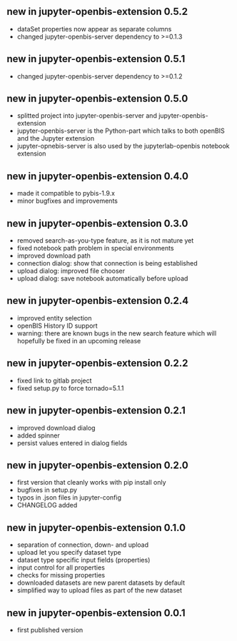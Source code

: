 ## new in jupyter-openbis-extension 0.5.2

- dataSet properties now appear as separate columns
- changed jupyter-openbis-server dependency to >=0.1.3

## new in jupyter-openbis-extension 0.5.1

- changed jupyter-openbis-server dependency to >=0.1.2

## new in jupyter-openbis-extension 0.5.0

- splitted project into jupyter-openbis-server and jupyter-openbis-extension
- jupyter-openbis-server is the Python-part which talks to both openBIS and the Jupyter extension
- jupyter-opnebis-server is also used by the jupyterlab-openbis notebook extension

## new in jupyter-openbis-extension 0.4.0

- made it compatible to pybis-1.9.x
- minor bugfixes and improvements

## new in jupyter-openbis-extension 0.3.0

- removed search-as-you-type feature, as it is not mature yet
- fixed notebook path problem in special environments
- improved download path
- connection dialog: show that connection is being established
- upload dialog: improved file chooser
- upload dialog: save notebook automatically before upload

## new in jupyter-openbis-extension 0.2.4

- improved entity selection
- openBIS History ID support
- warning: there are known bugs in the new search feature which will hopefully be fixed in an
  upcoming release

## new in jupyter-openbis-extension 0.2.2

- fixed link to gitlab project
- fixed setup.py to force tornado=5.1.1

## new in jupyter-openbis-extension 0.2.1

- improved download dialog
- added spinner
- persist values entered in dialog fields

## new in jupyter-openbis-extension 0.2.0

- first version that cleanly works with pip install only
- bugfixes in setup.py
- typos in .json files in jupyter-config
- CHANGELOG added

## new in jupyter-openbis-extension 0.1.0

- separation of connection, down- and upload
- upload let you specify dataset type
- dataset type specific input fields (properties)
- input control for all properties
- checks for missing properties
- downloaded datasets are new parent datasets by default
- simplified way to upload files as part of the new dataset

## new in jupyter-openbis-extension 0.0.1

- first published version
